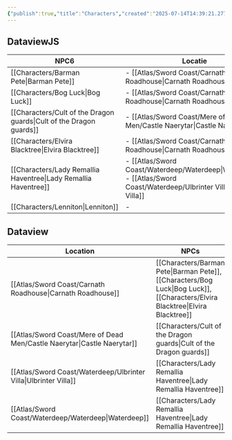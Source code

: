 ```yaml
---
{"publish":true,"title":"Characters","created":"2025-07-14T14:39:21.277+02:00","modified":"2025-07-14T19:29:48.792+02:00","published":"2025-07-14T19:29:48.792+02:00","cssclasses":""}
---
```


## DataviewJS
|NPC6|Locatie|
|---|---|
|[[Characters/Barman Pete\|Barman Pete]]|- [[Atlas/Sword Coast/Carnath Roadhouse\|Carnath Roadhouse]]|
|[[Characters/Bog Luck\|Bog Luck]]|- [[Atlas/Sword Coast/Carnath Roadhouse\|Carnath Roadhouse]]|
|[[Characters/Cult of the Dragon guards\|Cult of the Dragon guards]]|- [[Atlas/Sword Coast/Mere of Dead Men/Castle Naerytar\|Castle Naerytar]]|
|[[Characters/Elvira Blacktree\|Elvira Blacktree]]|- [[Atlas/Sword Coast/Carnath Roadhouse\|Carnath Roadhouse]]|
|[[Characters/Lady Remallia Haventree\|Lady Remallia Haventree]]|- [[Atlas/Sword Coast/Waterdeep/Waterdeep\|Waterdeep]]<br>- [[Atlas/Sword Coast/Waterdeep/Ulbrinter Villa\|Ulbrinter Villa]]|
|[[Characters/Lenniton\|Lenniton]]|-|
## Dataview
| Location                                                                           | NPCs                                                                                                                                                           |
| ---------------------------------------------------------------------------------- | -------------------------------------------------------------------------------------------------------------------------------------------------------------- |
| [[Atlas/Sword Coast/Carnath Roadhouse\|Carnath Roadhouse]]              | [[Characters/Barman Pete\|Barman Pete]], [[Characters/Bog Luck\|Bog Luck]], [[Characters/Elvira Blacktree\|Elvira Blacktree]] |
| [[Atlas/Sword Coast/Mere of Dead Men/Castle Naerytar\|Castle Naerytar]] | [[Characters/Cult of the Dragon guards\|Cult of the Dragon guards]]                                                                                 |
| [[Atlas/Sword Coast/Waterdeep/Ulbrinter Villa\|Ulbrinter Villa]]        | [[Characters/Lady Remallia Haventree\|Lady Remallia Haventree]]                                                                                     |
| [[Atlas/Sword Coast/Waterdeep/Waterdeep\|Waterdeep]]                    | [[Characters/Lady Remallia Haventree\|Lady Remallia Haventree]]                                                                                     |


